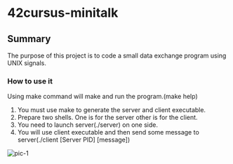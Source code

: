 # 42cursus-minitalk

## Summary
The purpose of this project is to code a small data exchange program using UNIX signals.

### How to use it
Using make command will make and run the program.(make help)

1. You must  use make to generate the server and client executable.
2. Prepare two shells. One is for the server other is for the client.
3. You need to launch server(./server) on one side.
4. You will use client executable and then send some message to server(./client [Server PID] [message])

![pic-1](https://i.gyazo.com/597507f2481e3dfb6cd84d64aa119961.png)

